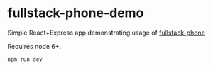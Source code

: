 # fullstack-phone-demo

Simple React+Express app demonstrating usage of [fullstack-phone](https://github.com/dwbruhn/fullstack-phone)

Requires node 6+.

    npm run dev

